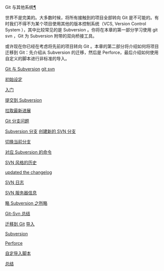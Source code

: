 <span id="git" ></span>
Git 与其他系统[¶](#git)

世界不是完美的。大多数时候，将所有接触到的项目全部转向 Git 是不可能的。有时我们不得不为某个项目使用其他的版本控制系统（VCS, Version Control System ），其中比较常见的是 Subversion 。你将在本章的第一部分学习使用 git svn ，Git 为 Subversion 附带的双向桥接工具。


或许现在你已经在考虑将先前的项目转向 Git 。本章的第二部分将介绍如何将项目迁移到 Git：先介绍从 Subversion 的迁移，然后是 Perforce，最后介绍如何使用自定义的脚本进行非标准的导入。





[Git 与 Subversion](http://docs.pythontab.com/github/gitbook/Git-and-Other-Systems/Git-and-Subversion.html)
[git svn](http://docs.pythontab.com/github/gitbook/Git-and-Other-Systems/Git-and-Subversion.html#git-svn)

[初始设定](http://docs.pythontab.com/github/gitbook/Git-and-Other-Systems/Git-and-Subversion.html#id1)

[入门](http://docs.pythontab.com/github/gitbook/Git-and-Other-Systems/Git-and-Subversion.html#id2)

[提交到 Subversion](http://docs.pythontab.com/github/gitbook/Git-and-Other-Systems/Git-and-Subversion.html#subversion)

[拉取最新进展](http://docs.pythontab.com/github/gitbook/Git-and-Other-Systems/Git-and-Subversion.html#id3)

[Git 分支问题](http://docs.pythontab.com/github/gitbook/Git-and-Other-Systems/Git-and-Subversion.html#git)


[Subversion 分支](http://docs.pythontab.com/github/gitbook/Git-and-Other-Systems/Git-and-Subversion.html#id4)
[创建新的 SVN 分支](http://docs.pythontab.com/github/gitbook/Git-and-Other-Systems/Git-and-Subversion.html#svn)

[切换当前分支](http://docs.pythontab.com/github/gitbook/Git-and-Other-Systems/Git-and-Subversion.html#id5)

[对应 Subversion 的命令](http://docs.pythontab.com/github/gitbook/Git-and-Other-Systems/Git-and-Subversion.html#id6)

[SVN 风格的历史](http://docs.pythontab.com/github/gitbook/Git-and-Other-Systems/Git-and-Subversion.html#id7)

[updated the changelog](http://docs.pythontab.com/github/gitbook/Git-and-Other-Systems/Git-and-Subversion.html#updated-the-changelog)

[SVN 日志](http://docs.pythontab.com/github/gitbook/Git-and-Other-Systems/Git-and-Subversion.html#id8)




[SVN 服务器信息](http://docs.pythontab.com/github/gitbook/Git-and-Other-Systems/Git-and-Subversion.html#id9)

[略 Subversion 之所略](http://docs.pythontab.com/github/gitbook/Git-and-Other-Systems/Git-and-Subversion.html#id10)

[Git-Svn 总结](http://docs.pythontab.com/github/gitbook/Git-and-Other-Systems/Git-and-Subversion.html#id11)





[迁移到 Git](http://docs.pythontab.com/github/gitbook/Git-and-Other-Systems/Migrating-to-Git.html)
[导入](http://docs.pythontab.com/github/gitbook/Git-and-Other-Systems/Migrating-to-Git.html#id1)

[Subversion](http://docs.pythontab.com/github/gitbook/Git-and-Other-Systems/Migrating-to-Git.html#subversion)

[Perforce](http://docs.pythontab.com/github/gitbook/Git-and-Other-Systems/Migrating-to-Git.html#perforce)

[自定导入脚本](http://docs.pythontab.com/github/gitbook/Git-and-Other-Systems/Migrating-to-Git.html#id2)




[总结](http://docs.pythontab.com/github/gitbook/Git-and-Other-Systems/Summary.html)







